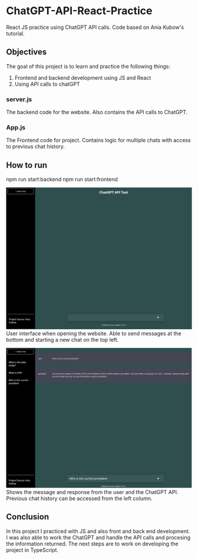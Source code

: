 # ChatGPT-API-React-Practice
React JS practice using ChatGPT API calls. Code based on Ania Kubow's tutorial.

## Objectives
The goal of this project is to learn and practice the following things:
  1. Frontend and backend development using JS and React
  2. Using API calls to chatGPT

### server.js
The backend code for the website. Also contains the API calls to ChatGPT.

### App.js
The Frontend code for project. Contains logic for multiple chats with access to previous chat history.

## How to run
npm run start:backend
npm run start:frontend

![alt-text](https://github.com/buimatt/ChatGPT-API-React-Practice/blob/main/Screenshot%202024-07-21%20115859.png)
User interface when opening the website. Able to send messages at the bottom and starting a new chat on the top left.

![alt-text](https://github.com/buimatt/ChatGPT-API-React-Practice/blob/main/Screenshot%202024-07-21%20120111.png)
Shows the message and response from the user and the ChatGPT API. Previous chat history can be accessed from the left column.

## Conclusion
In this project I practiced with JS and also front and back end development. I was also able to work the ChatGPT and handle the API calls and procesing the information returned.
The next steps are to work on developing the project in TypeScript.
